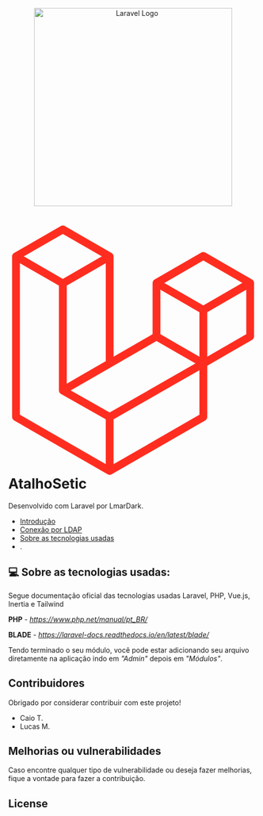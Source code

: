 <p align="center"><a href="https://laravel.com" target="_blank"><img src="https://raw.githubusercontent.com/laravel/art/master/logo-lockup/5%20SVG/2%20CMYK/1%20Full%20Color/laravel-logolockup-cmyk-red.svg" width="400" alt="Laravel Logo"></a></p>

# <svg viewBox="-4 0 264 264" version="1.1" xmlns="http://www.w3.org/2000/svg" xmlns:xlink="http://www.w3.org/1999/xlink" preserveAspectRatio="xMidYMid" fill="#000000"><g id="SVGRepo_bgCarrier" stroke-width="0"></g><g id="SVGRepo_tracerCarrier" stroke-linecap="round" stroke-linejoin="round"></g><g id="SVGRepo_iconCarrier"> <g> <path d="M255.855641,59.619717 C255.950565,59.9710596 256,60.3333149 256,60.6972536 L256,117.265345 C256,118.743206 255.209409,120.108149 253.927418,120.843385 L206.448786,148.178786 L206.448786,202.359798 C206.448786,203.834322 205.665123,205.195421 204.386515,205.937838 L105.27893,262.990563 C105.05208,263.119455 104.804608,263.201946 104.557135,263.289593 C104.464333,263.320527 104.376687,263.377239 104.278729,263.403017 C103.585929,263.58546 102.857701,263.58546 102.164901,263.403017 C102.051476,263.372083 101.948363,263.310215 101.840093,263.26897 C101.613244,263.186479 101.376082,263.1143 101.159544,262.990563 L2.07258227,205.937838 C0.7913718,205.201819 0,203.837372 0,202.359798 L0,32.6555248 C0,32.2843161 0.0515567729,31.9234187 0.144358964,31.5728326 C0.175293028,31.454252 0.24747251,31.3459828 0.288717928,31.2274022 C0.366053087,31.0108638 0.438232569,30.7891697 0.55165747,30.5880982 C0.628992629,30.4540506 0.742417529,30.3457814 0.83521972,30.2220451 C0.953800298,30.0570635 1.06206952,29.8869261 1.20127281,29.7425672 C1.31985339,29.6239866 1.4745237,29.5363401 1.60857131,29.4332265 C1.75808595,29.3094903 1.89213356,29.1754427 2.06227091,29.0774848 L2.06742659,29.0774848 L51.6134853,0.551122364 C52.8901903,-0.183535768 54.4613221,-0.183535768 55.7380271,0.551122364 L105.284086,29.0774848 L105.294397,29.0774848 C105.459379,29.1805983 105.598582,29.3094903 105.748097,29.4280708 C105.882144,29.5311844 106.031659,29.6239866 106.15024,29.7374115 C106.294599,29.8869261 106.397712,30.0570635 106.521448,30.2220451 C106.609095,30.3457814 106.727676,30.4540506 106.799855,30.5880982 C106.918436,30.7943253 106.985459,31.0108638 107.06795,31.2274022 C107.109196,31.3459828 107.181375,31.454252 107.212309,31.5779883 C107.307234,31.9293308 107.355765,32.2915861 107.356668,32.6555248 L107.356668,138.651094 L148.643332,114.878266 L148.643332,60.6920979 C148.643332,60.3312005 148.694889,59.9651474 148.787691,59.619717 C148.823781,59.4959808 148.890804,59.3877116 148.93205,59.269131 C149.014541,59.0525925 149.08672,58.8308984 149.200145,58.629827 C149.27748,58.4957794 149.390905,58.3875102 149.478552,58.2637739 C149.602288,58.0987922 149.705401,57.9286549 149.84976,57.7842959 C149.968341,57.6657153 150.117856,57.5780688 150.251903,57.4749553 C150.406573,57.351219 150.540621,57.2171714 150.705603,57.1192136 L150.710758,57.1192136 L200.261973,28.5928511 C201.538395,27.8571345 203.110093,27.8571345 204.386515,28.5928511 L253.932573,57.1192136 C254.107866,57.2223271 254.241914,57.351219 254.396584,57.4697996 C254.525476,57.5729132 254.674991,57.6657153 254.793572,57.7791402 C254.93793,57.9286549 255.041044,58.0987922 255.16478,58.2637739 C255.257582,58.3875102 255.371007,58.4957794 255.443187,58.629827 C255.561767,58.8308984 255.628791,59.0525925 255.711282,59.269131 C255.757683,59.3877116 255.824707,59.4959808 255.855641,59.619717 Z M247.740605,114.878266 L247.740605,67.8378666 L230.402062,77.8192579 L206.448786,91.6106946 L206.448786,138.651094 L247.745761,114.878266 L247.740605,114.878266 Z M198.194546,199.97272 L198.194546,152.901386 L174.633101,166.357704 L107.351512,204.757188 L107.351512,252.27191 L198.194546,199.97272 Z M8.25939501,39.7961379 L8.25939501,199.97272 L99.0921175,252.266755 L99.0921175,204.762344 L51.6392637,177.906421 L51.6237967,177.89611 L51.603174,177.885798 C51.443348,177.792996 51.3093004,177.658949 51.1597857,177.545524 C51.0308938,177.44241 50.8813791,177.359919 50.7679542,177.246494 L50.7576429,177.231027 C50.6235953,177.102135 50.5307931,176.942309 50.4173682,176.79795 C50.3142546,176.658747 50.1905184,176.540167 50.1080276,176.395808 L50.1028719,176.380341 C50.0100697,176.22567 49.9533572,176.040066 49.8863334,175.864773 C49.8193096,175.710103 49.7316631,175.565744 49.6904177,175.400762 L49.6904177,175.395606 C49.6388609,175.19969 49.6285496,174.993463 49.6079269,174.792392 C49.5873041,174.637722 49.5460587,174.483051 49.5460587,174.328381 L49.5460587,174.31807 L49.5460587,63.5689658 L25.5979377,49.7723734 L8.25939501,39.8012935 L8.25939501,39.7961379 Z M53.6809119,8.89300821 L12.3994039,32.6555248 L53.6706006,56.4180414 L94.9469529,32.6503692 L53.6706006,8.89300821 L53.6809119,8.89300821 Z M75.1491521,157.19091 L99.0972731,143.404629 L99.0972731,39.7961379 L81.7587304,49.7775291 L57.8054537,63.5689658 L57.8054537,167.177457 L75.1491521,157.19091 Z M202.324244,36.934737 L161.047891,60.6972536 L202.324244,84.4597702 L243.59544,60.6920979 L202.324244,36.934737 Z M198.194546,91.6106946 L174.24127,77.8192579 L156.902727,67.8378666 L156.902727,114.878266 L180.850848,128.664547 L198.194546,138.651094 L198.194546,91.6106946 Z M103.216659,197.616575 L163.759778,163.052915 L194.023603,145.781396 L152.778185,122.034346 L105.289242,149.374903 L62.0073307,174.292291 L103.216659,197.616575 Z" fill="#FF2D20"> </path> </g> </g></svg>AtalhoSetic

Desenvolvido com Laravel por LmarDark.

- [Introdução](#)
- [Conexão por LDAP](#)
- [Sobre as tecnologias usadas](#)
- [](#como-fazer-a-criação-de-plugins).


## 💻 Sobre as tecnologias usadas:
Segue documentação oficial das tecnologias usadas Laravel, PHP, Vue.js, Inertia e Tailwind

**PHP** - *https://www.php.net/manual/pt_BR/*

**BLADE** - *https://laravel-docs.readthedocs.io/en/latest/blade/*

Tendo terminado o seu módulo, você pode estar adicionando seu arquivo diretamente na aplicação indo em *"Admin"* depois em *"Módulos"*.


## Contribuidores

Obrigado por considerar contribuir com este projeto!
- Caio T.
- Lucas M.


## Melhorias ou vulnerabilidades

Caso encontre qualquer tipo de vulnerabilidade ou deseja fazer melhorias, fique a vontade para fazer a contribuição.


## License

 
